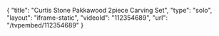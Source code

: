 {
    "title": "Curtis Stone Pakkawood 2piece Carving Set",
    "type": "solo",
    "layout": "iframe-static",
    "videoId": "112354689",
    "url": "\/tvpembed\/112354689"
}